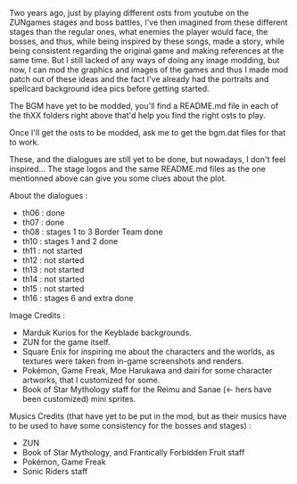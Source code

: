 Two years ago, just by playing different osts from youtube on the ZUNgames stages and boss battles, I've then imagined from these different stages than the regular ones, what enemies the player would face, the bosses, and thus, while being inspired by these songs, made a story, while being consistent regarding the original game and making references at the same time. But I still lacked of any ways of doing any image modding, but now, I can mod the graphics and images of the games and thus I made mod patch out of these ideas and the fact I've already had the portraits and spellcard background idea pics before getting started.

The BGM have yet to be modded, you'll find a README.md file in each of the thXX folders right above that'd help you find the right osts to play.

Once I'll get the osts to be modded, ask me to get the bgm.dat files for that to work.                        

These, and the dialogues are still yet to be done, but nowadays, I don't feel inspired... The stage logos and the same README.md files as the one mentionned above can give you some clues about the plot.

About the dialogues :
- th06 : done
- th07 : done
- th08 : stages 1 to 3 Border Team done
- th10 : stages 1 and 2 done
- th11 : not started
- th12 : not started
- th13 : not started
- th14 : not started
- th15 : not started
- th16 : stages 6 and extra done

Image Credits :

- Marduk Kurios for the Keyblade backgrounds. 
- ZUN for the game itself. 
- Square Enix for inspiring me about the characters and the worlds, as textures were taken from in-game screenshots and renders. 
- Pokémon, Game Freak, Moe Harukawa and dairi for some character artworks, that I customized for some. 
- Book of Star Mythology staff for the Reimu and Sanae (<- hers have been customized) mini sprites.

Musics Credits (that have yet to be put in the mod, but as their musics have to be used to have some consistency for the bosses and stages) :

- ZUN 
- Book of Star Mythology, and Frantically Forbidden Fruit staff 
- Pokémon, Game Freak 
- Sonic Riders staff

